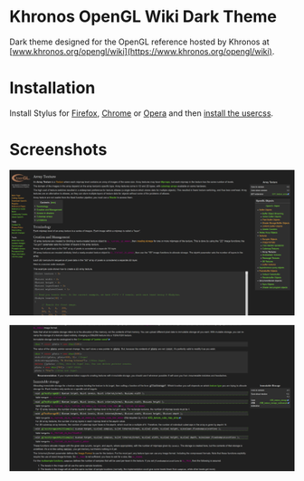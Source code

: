 # Khronos OpenGL Wiki Dark Theme
Dark theme designed for the OpenGL reference hosted by Khronos at [www.khronos.org/opengl/wiki](https://www.khronos.org/opengl/wiki).

# Installation
Install Stylus for [Firefox](https://addons.mozilla.org/en-US/firefox/addon/styl-us/), [Chrome](https://chrome.google.com/webstore/detail/stylus/clngdbkpkpeebahjckkjfobafhncgmne) or [Opera](https://addons.opera.com/en-gb/extensions/details/stylus/) and then [install the usercss](https://raw.githubusercontent.com/kociap/Dark-Theme-Collection/master/Khronos%20OpenGL%20Wiki/khronos_opengl_wiki.user.css).

# Screenshots
![Array Texture Page](screenshots/screenshot_array_texture.png)

![Texture Storage Page](screenshots/screenshot_texture_storage.png)
